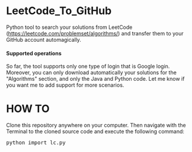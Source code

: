 # LeetCode_To_GitHub
Python tool to search your solutions from LeetCode (https://leetcode.com/problemset/algorithms/) and transfer them to your GitHub account automagically.

#### Supported operations
So far, the tool supports only one type of login that is Google login. Moreover, you can only download automatically your solutions for the "Algorithms" section, and only the Java and Python code.
Let me know if you want me to add support for more scenarios.

# HOW TO
Clone this repository anywhere on your computer. Then navigate with the Terminal to the cloned source code and execute the following command:

<pre>python import_lc.py <you Google email> <your Google password> <destination folder for your solutions></pre>
